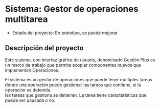 <h1> Sistema: Gestor de operaciones multitarea</h1>

- Estado del proyecto: En prototipo, se puede mejorar

<h2>Descripción del proyecto</h2>

Este sistema, con interfaz gráfica de usuario, denominado Gestión Plus
es un marco de trabajo que permite acoplar componentes nuevos que
implementan Operaciones.

<p>El sistema es un gestor de operaciones que puede tener multiples tareas</br>
donde una operación puede gestionar las tareas que contiene, si la operación es detenida </br>
las tareas que gestiona se detienen. La tarea tiene caractéristicas que puede ser pausada o no.</p>
